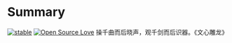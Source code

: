 Summary
=======
[![stable](http://badges.github.io/stability-badges/dist/stable.svg)](http://github.com/badges/stability-badges)
[![Open Source Love](https://badges.frapsoft.com/os/v1/open-source.svg?v=103)](https://github.com/ellerbrock/open-source-badge/)
操千曲而后晓声，观千剑而后识器。《文心雕龙》
